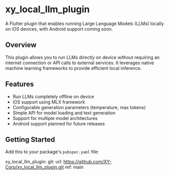 # xy_local_llm_plugin

A Flutter plugin that enables running Large Language Models (LLMs) locally on iOS devices, with Android support coming soon.

## Overview

This plugin allows you to run LLMs directly on device without requiring an internet connection or API calls to external services. It leverages native machine learning frameworks to provide efficient local inference.

## Features

- Run LLMs completely offline on device
- iOS support using MLX framework
- Configurable generation parameters (temperature, max tokens)
- Simple API for model loading and text generation
- Support for multiple model architectures
- Android support planned for future releases

## Getting Started

Add this to your package's `pubspec.yaml` file:

  xy_local_llm_plugin:
    git:
      url: https://github.com/XY-Corp/xy_local_llm_plugin.git
      ref: main




